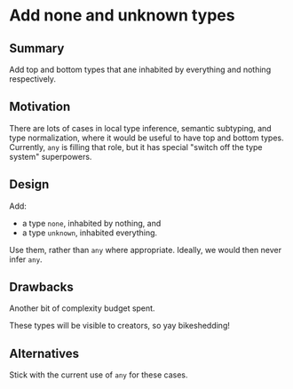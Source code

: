 # Add none and unknown types

## Summary

Add top and bottom types that ane inhabited by everything and nothing respectively.

## Motivation

There are lots of cases in local type inference, semantic subtyping,
and type normalization, where it would be useful to have top and
bottom types. Currently, `any` is filling that role, but it has
special "switch off the type system" superpowers.

## Design

Add:

* a type `none`, inhabited by nothing, and
* a type `unknown`, inhabited everything.

Use them, rather than `any` where appropriate. Ideally, we would then never infer `any`.

## Drawbacks

Another bit of complexity budget spent.

These types will be visible to creators, so yay bikeshedding!

## Alternatives

Stick with the current use of `any` for these cases.
